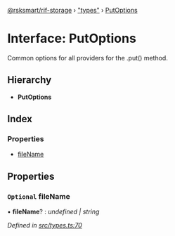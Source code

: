 [@rsksmart/rif-storage](../README.md) › ["types"](../modules/_types_.md) › [PutOptions](_types_.putoptions.md)

# Interface: PutOptions

Common options for all providers for the .put() method.

## Hierarchy

* **PutOptions**

## Index

### Properties

* [fileName](_types_.putoptions.md#optional-filename)

## Properties

### `Optional` fileName

• **fileName**? : *undefined | string*

*Defined in [src/types.ts:70](https://github.com/rsksmart/rds-libjs/blob/5474bd0/src/types.ts#L70)*
